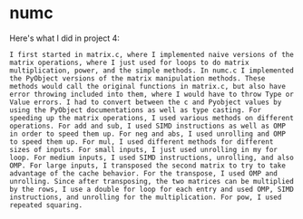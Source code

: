 # numc

Here's what I did in project 4:

    I first started in matrix.c, where I implemented naive versions of the matrix operations, where I just used for loops to do matrix multiplication, power, and the simple methods. In numc.c I implemented the PyObject versions of the matrix manipulation methods. These methods would call the original functions in matrix.c, but also have error throwing included into them, where I would have to throw Type or Value errors. I had to convert between the c and Pyobject values by using the PyObject documentations as well as type casting. For speeding up the matrix operations, I used various methods on different operations. For add and sub, I used SIMD instructions as well as OMP in order to speed them up. For neg and abs, I used unrolling and OMP to speed them up. For mul, I used different methods for different sizes of inputs. For small inputs, I just used unrolling in my for loop. For medium inputs, I used SIMD instructions, unrolling, and also OMP. For large inputs, I transposed the second matrix to try to take advantage of the cache behavior. For the transpose, I used OMP and unrolling. Since after transposing, the two matrices can be multiplied by the rows, I use a double for loop for each entry and used OMP, SIMD instructions, and unrolling for the multiplication. For pow, I used repeated squaring.